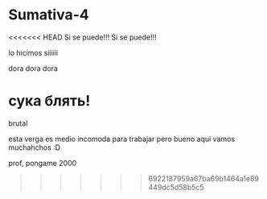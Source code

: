 # Sumativa-4

<<<<<<< HEAD
Si se puede!!!
Si se puede!!!

lo hicimos siiiiii

dora dora dora






сука блять!
=======
brutal

esta verga es medio incomoda para trabajar pero bueno aqui vamos muchahchos :D

prof, pongame 2000
>>>>>>> 6922187959a67ba69b1464a1e89449dc5d58b5c5
